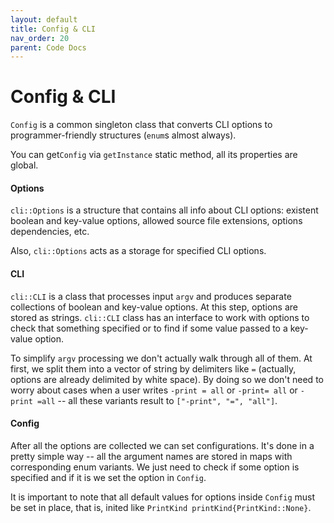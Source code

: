 ```yaml
---
layout: default
title: Config & CLI
nav_order: 20
parent: Code Docs
---
```


# Config & CLI

`Config` is a common singleton class that converts CLI options to programmer-friendly structures \(`enum`s almost always\).

You can get`Config` via `getInstance` static method, all its properties are global.

#### Options

`cli::Options` is a structure that contains all info about CLI options: existent boolean and key-value options, allowed source file extensions, options dependencies, etc.

Also, `cli::Options` acts as a storage for specified CLI options.

#### CLI

`cli::CLI` is a class that processes input `argv` and produces separate collections of boolean and key-value options. At this step, options are stored as strings. `cli::CLI` class has an interface to work with options to check that something specified or to find if some value passed to a key-value option.

To simplify `argv` processing we don't actually walk through all of them. At first, we split them into a vector of string by delimiters like `=` \(actually, options are already delimited by white space\). By doing so we don't need to worry about cases when a user writes `-print = all` or `-print= all` or `-print =all` -- all these variants result to `["-print", "=", "all"]`.

#### Config

After all the options are collected we can set configurations. It's done in a pretty simple way -- all the argument names are stored in maps with corresponding enum variants. We just need to check if some option is specified and if it is we set the option in `Config`.

It is important to note that all default values for options inside `Config` must be set in place, that is, inited like `PrintKind printKind{PrintKind::None}`.

